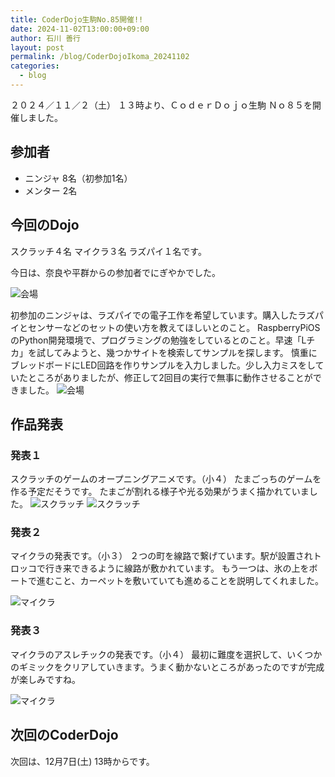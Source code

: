 ```yaml
---
title: CoderDojo生駒No.85開催!!
date: 2024-11-02T13:00:00+09:00
author: 石川 善行
layout: post
permalink: /blog/CoderDojoIkoma_20241102
categories:
  - blog
---
```

２０２４／１１／２（土） １３時より、ＣｏｄｅｒＤｏｊｏ生駒 Ｎｏ８５を開催しました。

## 参加者

- ニンジャ 8名（初参加1名）
- メンター 2名

## 今回のDojo

スクラッチ４名
マイクラ３名
ラズパイ１名です。

今日は、奈良や平群からの参加者でにぎやかでした。

![会場](/assets/images/2024/11/1102_0.jpg)

初参加のニンジャは、ラズパイでの電子工作を希望しています。購入したラズパイとセンサーなどのセットの使い方を教えてほしいとのこと。
  RaspberryPiOSのPython開発環境で、プログラミングの勉強をしているとのこと。早速「Lチカ」を試してみようと、幾つかサイトを検索してサンプルを探します。
  慎重にブレッドボードにLED回路を作りサンプルを入力しました。少し入力ミスをしていたところがありましたが、修正して2回目の実行で無事に動作させることができました。
![会場](/assets/images/2024/11/1102_1.jpg)


## 作品発表
### 発表１
スクラッチのゲームのオープニングアニメです。（小４）
  たまごっちのゲームを作る予定だそうです。
  たまごが割れる様子や光る効果がうまく描かれていました。
![スクラッチ](/assets/images/2024/11/1102_2.jpg)
![スクラッチ](/assets/images/2024/11/1102_3.jpg)

### 発表２
マイクラの発表です。（小３）
  ２つの町を線路で繋げています。駅が設置されトロッコで行き来できるように線路が敷かれています。
  もう一つは、氷の上をボートで進むこと、カーペットを敷いていても進めることを説明してくれました。

![マイクラ](/assets/images/2024/11/1102_4.jpg)

### 発表３
マイクラのアスレチックの発表です。（小４）
  最初に難度を選択して、いくつかのギミックをクリアしていきます。うまく動かないところがあったのですが完成が楽しみですね。

![マイクラ](/assets/images/2024/11/1102_5.jpg)

## 次回のCoderDojo
次回は、12月7日(土) 13時からです。
